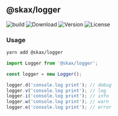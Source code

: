 ## @skax/logger

![build](https://github.com/freeshineit/skax-logger/workflows/build/badge.svg) ![Download](https://img.shields.io/npm/dm/@skax/logger.svg) ![Version](https://img.shields.io/npm/v/@skax/logger.svg) ![License](https://img.shields.io/npm/l/@skax/logger.svg)

### Usage

```sh
yarn add @skax/logger
```

```ts
import Logger from '@skax/logger';

const logger = new Logger();

logger.d('console.log print'); // debug
logger.v('console.log print'); // log
logger.i('console.log print'); // info
logger.w('console.log print'); // warn
logger.e('console.log print'); // error
```
